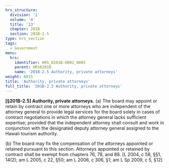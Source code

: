 ```yaml
---
hrs_structure:
  division: '1'
  volume: '4'
  title: '13'
  chapter: 201B
  section: 201B-2.5
type: hrs_section
tags:
  - Government
menu:
  hrs:
    identifier: HRS_0201B-0002_0005
    parent: HRS0201B
    name: '201B-2.5 Authority, private attorneys'
weight: 6015
title: 'Authority, private attorneys'
full_title: '201B-2.5 Authority, private attorneys'
---
```

**[§201B-2.5] Authority, private attorneys.** (a) The board may appoint or retain by contract one or more attorneys who are independent of the attorney general to provide legal services for the board solely in cases of contract negotiations in which the attorney general lacks sufficient expertise; provided that the independent attorney shall consult and work in conjunction with the designated deputy attorney general assigned to the Hawaii tourism authority.

(b) The board may fix the compensation of the attorneys appointed or retained pursuant to this section. Attorneys appointed or retained by contract shall be exempt from chapters 76, 78, and 88\. [L 2004, c 58, §§1, 14(2); am L 2005, c 22, §50; am L 2006, c 306, §1; am L Sp 2009, c 5, §12]